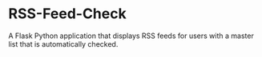 # RSS-Feed-Check
A Flask Python application that displays RSS feeds for users with a master list that is automatically checked.
